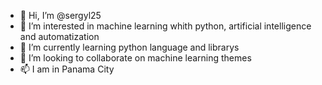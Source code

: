 - 👋 Hi, I’m @sergyl25
- 👀 I’m interested in machine learning whith python, artificial intelligence and automatization
- 🌱 I’m currently learning python language and librarys
- 💞️ I’m looking to collaborate on machine learning themes
- 📫 I am in Panama City

<!---
sergyl25/sergyl25 is a ✨ special ✨ repository because its `README.md` (this file) appears on your GitHub profile.
You can click the Preview link to take a look at your changes.
--->

